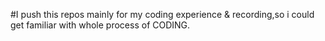 #I push this repos mainly for my coding experience & recording,so i could get familiar with whole process of CODING.
